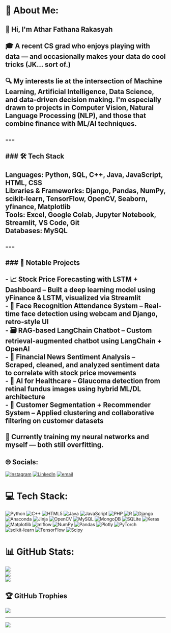 # 💫 About Me:
## 👋 Hi, I'm Athar Fathana Rakasyah<br><br>🎓 A recent CS grad who enjoys playing with data — and occasionally makes your data do cool tricks (JK… sort of.)<br><br>🔍 My interests lie at the intersection of **Machine Learning**, **Artificial Intelligence**, **Data Science**, and data-driven decision making. I'm especially drawn to projects in **Computer Vision**, **Natural Language Processing (NLP)**, and those that combine **finance** with ML/AI techniques.<br><br>---<br><br>### 🛠️ Tech Stack<br><br>**Languages:** Python, SQL, C++, Java, JavaScript, HTML, CSS  <br>**Libraries & Frameworks:** Django, Pandas, NumPy, scikit-learn, TensorFlow, OpenCV, Seaborn, yfinance, Matplotlib  <br>**Tools:** Excel, Google Colab, Jupyter Notebook, Streamlit, VS Code, Git  <br>**Databases:** MySQL<br><br>---<br><br>### 🚀 Notable Projects<br><br>- **📈 Stock Price Forecasting with LSTM + Dashboard** – Built a deep learning model using yFinance & LSTM, visualized via Streamlit  <br>- **🧠 Face Recognition Attendance System** – Real-time face detection using webcam and Django, retro-style UI  <br>- **🗃️ RAG-based LangChain Chatbot** – Custom retrieval-augmented chatbot using LangChain + OpenAI  <br>- **📰 Financial News Sentiment Analysis** – Scraped, cleaned, and analyzed sentiment data to correlate with stock price movements  <br>- **🧬 AI for Healthcare** – Glaucoma detection from retinal fundus images using hybrid ML/DL architecture  <br>- **👥 Customer Segmentation + Recommender System** – Applied clustering and collaborative filtering on customer datasets<br><br>🧠 Currently training my neural networks and myself — both still overfitting.<br>


## 🌐 Socials:
[![Instagram](https://img.shields.io/badge/Instagram-%23E4405F.svg?logo=Instagram&logoColor=white)](https://instagram.com/https://www.instagram.com/athrftna/) [![LinkedIn](https://img.shields.io/badge/LinkedIn-%230077B5.svg?logo=linkedin&logoColor=white)](https://linkedin.com/in/https://www.linkedin.com/in/athar-fathana-rakasyah-38864a25a/) [![email](https://img.shields.io/badge/Email-D14836?logo=gmail&logoColor=white)](mailto:atharfathana19052003@gmail.com) 

# 💻 Tech Stack:
![Python](https://img.shields.io/badge/python-3670A0?style=for-the-badge&logo=python&logoColor=ffdd54) ![C++](https://img.shields.io/badge/c++-%2300599C.svg?style=for-the-badge&logo=c%2B%2B&logoColor=white) ![HTML5](https://img.shields.io/badge/html5-%23E34F26.svg?style=for-the-badge&logo=html5&logoColor=white) ![Java](https://img.shields.io/badge/java-%23ED8B00.svg?style=for-the-badge&logo=openjdk&logoColor=white) ![JavaScript](https://img.shields.io/badge/javascript-%23323330.svg?style=for-the-badge&logo=javascript&logoColor=%23F7DF1E) ![PHP](https://img.shields.io/badge/php-%23777BB4.svg?style=for-the-badge&logo=php&logoColor=white) ![R](https://img.shields.io/badge/r-%23276DC3.svg?style=for-the-badge&logo=r&logoColor=white) ![Django](https://img.shields.io/badge/django-%23092E20.svg?style=for-the-badge&logo=django&logoColor=white) ![Anaconda](https://img.shields.io/badge/Anaconda-%2344A833.svg?style=for-the-badge&logo=anaconda&logoColor=white) ![Jinja](https://img.shields.io/badge/jinja-white.svg?style=for-the-badge&logo=jinja&logoColor=black) ![OpenCV](https://img.shields.io/badge/opencv-%23white.svg?style=for-the-badge&logo=opencv&logoColor=white) ![MySQL](https://img.shields.io/badge/mysql-4479A1.svg?style=for-the-badge&logo=mysql&logoColor=white) ![MongoDB](https://img.shields.io/badge/MongoDB-%234ea94b.svg?style=for-the-badge&logo=mongodb&logoColor=white) ![SQLite](https://img.shields.io/badge/sqlite-%2307405e.svg?style=for-the-badge&logo=sqlite&logoColor=white) ![Keras](https://img.shields.io/badge/Keras-%23D00000.svg?style=for-the-badge&logo=Keras&logoColor=white) ![Matplotlib](https://img.shields.io/badge/Matplotlib-%23ffffff.svg?style=for-the-badge&logo=Matplotlib&logoColor=black) ![mlflow](https://img.shields.io/badge/mlflow-%23d9ead3.svg?style=for-the-badge&logo=numpy&logoColor=blue) ![NumPy](https://img.shields.io/badge/numpy-%23013243.svg?style=for-the-badge&logo=numpy&logoColor=white) ![Pandas](https://img.shields.io/badge/pandas-%23150458.svg?style=for-the-badge&logo=pandas&logoColor=white) ![Plotly](https://img.shields.io/badge/Plotly-%233F4F75.svg?style=for-the-badge&logo=plotly&logoColor=white) ![PyTorch](https://img.shields.io/badge/PyTorch-%23EE4C2C.svg?style=for-the-badge&logo=PyTorch&logoColor=white) ![scikit-learn](https://img.shields.io/badge/scikit--learn-%23F7931E.svg?style=for-the-badge&logo=scikit-learn&logoColor=white) ![TensorFlow](https://img.shields.io/badge/TensorFlow-%23FF6F00.svg?style=for-the-badge&logo=TensorFlow&logoColor=white) ![Scipy](https://img.shields.io/badge/SciPy-%230C55A5.svg?style=for-the-badge&logo=scipy&logoColor=%white)
# 📊 GitHub Stats:
![](https://github-readme-stats.vercel.app/api?username=JustAthar19&theme=tokyonight&hide_border=false&include_all_commits=true&count_private=false)<br/>
![](https://nirzak-streak-stats.vercel.app/?user=JustAthar19&theme=tokyonight&hide_border=false)<br/>
![](https://github-readme-stats.vercel.app/api/top-langs/?username=JustAthar19&theme=tokyonight&hide_border=false&include_all_commits=true&count_private=false&layout=compact)

## 🏆 GitHub Trophies
![](https://github-profile-trophy.vercel.app/?username=JustAthar19&theme=radical&no-frame=false&no-bg=false&margin-w=4)

---
[![](https://visitcount.itsvg.in/api?id=JustAthar19&icon=0&color=0)](https://visitcount.itsvg.in)

<!-- Proudly created with GPRM ( https://gprm.itsvg.in ) -->
